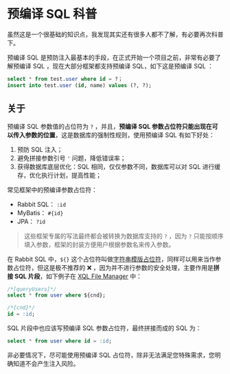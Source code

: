 # 预编译 SQL 科普

虽然这是一个很基础的知识点，我发现其实还有很多人都不了解，有必要再次科普下。

预编译 SQL 是预防注入最基本的手段，在正式开始一个项目之前，非常有必要了解预编译 SQL ，现在大部分框架都支持预编译 SQL，如下这是预编译 SQL ：

```sql
select * from test.user where id = ?；
insert into test.user (id, name) values (?, ?);
```

## 关于

预编译 SQL 参数值的占位符为 `?` ，并且，**预编译 SQL 参数占位符只能出现在可以传入参数的位置**，这是数据库的强制性规则，使用预编译 SQL 有如下好处：

1. 预防 SQL 注入；
2. 避免拼接参数引号 `'` 问题，降低错误率；
3. 获得数据库底层优化：SQL 相同，仅仅参数不同，数据库可以对 SQL 进行缓存，优化执行计划，提高性能；

常见框架中的预编译参数占位符：

- Rabbit SQL： `:id`
- MyBatis： `#{id}`
- JPA： `?id`

> 这些框架专属的写法最终都会被转换为数据库支持的 `?` ，因为 `?` 只能按顺序填入参数，框架的封装方便用户根据参数名来传入参数。

在 Rabbit SQL 中，`${}` 这个占位符叫做[字符串模版占位符](documents/sql-params)，同样可以用来当作参数占位符，但这是极不推荐的 ❌ ，因为并不进行参数的安全处理，主要作用是**拼接 SQL 片段**，如下例子在 [XQL File Manager](documents/xql-file-manager) 中：

```sql
/*[queryUsers]*/
select * from user where ${cnd};

/*{cnd}*/
id = :id;
```

SQL 片段中也应该写预编译 SQL 参数占位符，最终拼接而成的 SQL 为：

```sql
select * from user where id = :id;
```

非必要情况下，尽可能使用预编译 SQL 占位符，除非无法满足您特殊需求，您明确知道不会产生注入风险。